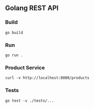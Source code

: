 ## Golang REST API

### Build
```
go build
```
### Run
```
go run .
```

### Product Service
```
curl -v http://localhost:8080/products
```

### Tests
```
go test -v ./tests/...
```
